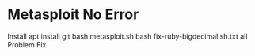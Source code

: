 # Metasploit No Error


Install
apt install git
bash metasploit.sh
bash fix-ruby-bigdecimal.sh.txt
all Problem Fix
